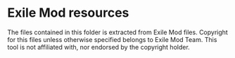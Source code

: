# Exile Mod resources
The files contained in this folder is extracted from Exile Mod files. 
Copyright for this files unless otherwise specified belongs to Exile Mod Team.
This tool is not affiliated with, nor endorsed by the copyright holder.
